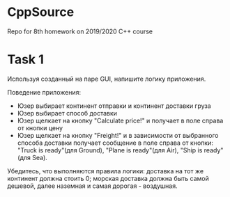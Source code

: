 # CppSource

Repo for 8th homework on 2019/2020 C++ course

# Task 1

Используя созданный на паре GUI, напишите логику приложения.

Поведение приложения:
- Юзер выбирает континент отправки и континент доставки груза
- Юзер выбирает способ доставки 
- Юзер щелкает на кнопку "Calculate price!" и получает в поле справа от кнопки цену
- Юзер щелкает на кнопку "Freight!" и в зависимости от выбранного способа доставки получает сообщение в поле справа от кнопки: "Truck is ready"(для Ground), "Plane is ready"(для Air), "Ship is ready"(для Sea).

Убедитесь, что выполняются правила логики: доставка на тот же континент должна стоить 0; морская доставка должна быть самой дешевой, далее наземная и самая дорогая - воздушная. 
